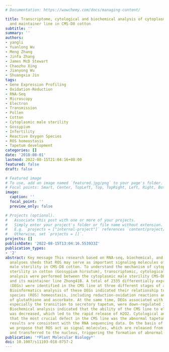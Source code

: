 ```yaml
---
# Documentation: https://wowchemy.com/docs/managing-content/

title: Transcriptome, cytological and biochemical analysis of cytoplasmic male sterility
  and maintainer line in CMS-D8 cotton
subtitle: ''
summary: ''
authors:
- yangli
- Yuanlong Wu
- Meng Zhang
- Jinfa Zhang
- James McD Stewart
- Chaozhu Xing
- Jianyong Wu
- Shuangxia Jin
tags:
- Gene Expression Profiling
- Oxidation-Reduction
- RNA-Seq
- Microscopy
- Electron
- Transmission
- Pollen
- Cotton
- Cytoplasmic male sterility
- Gossypium
- Infertility
- Reactive Oxygen Species
- ROS homeostasis
- Tapetum development
categories: []
date: '2018-08-01'
lastmod: 2022-08-15T21:04:16+08:00
featured: false
draft: false

# Featured image
# To use, add an image named `featured.jpg/png` to your page's folder.
# Focal points: Smart, Center, TopLeft, Top, TopRight, Left, Right, BottomLeft, Bottom, BottomRight.
image:
  caption: ''
  focal_point: ''
  preview_only: false

# Projects (optional).
#   Associate this post with one or more of your projects.
#   Simply enter your project's folder or file name without extension.
#   E.g. `projects = ["internal-project"]` references `content/project/deep-learning/index.md`.
#   Otherwise, set `projects = []`.
projects: []
publishDate: '2022-08-15T13:04:16.553933Z'
publication_types:
- '2'
abstract: Key message This research based on RNA-seq, biochemical, and cytological
  analyses sheds that ROS may serve as important signaling molecules of cytoplasmic
  male sterility in CMS-D8 cotton. To understand the mechanism of cytoplasmic male
  sterility in cotton (Gossypium hirsutum), transcriptomic, cytological, and biochemical
  analysis were performed between the cytoplasmic male sterility CMS-D8 line, Zhong41A,
  and its maintainer line Zhong41B. A total of 2335 differentially expressed genes
  (DEGs) were identified in the CMS line at three different stages of anther development.
  Bioinformatics analysis of these DEGs indicated their relationship to reactive oxygen
  species (ROS) homeostasis, including reduction-oxidation reactions and the metabolism
  of glutathione and ascorbate. At the same time, DEGs associated with tapetum development,
  especially the transition to secretory tapetum, were down-regulated in the CMS line.
  Biochemical analysis indicated that the ability of the CMS line to eliminate ROS
  was decreased, which led to the rapid release of H2O2. Cytological analysis revealed
  that the most crucial defect in the CMS line was the abnormal tapetum. All these
  results are consistent with the RNA sequencing data. On the basis of our findings,
  we propose that ROS act as signal molecules, which are released from mitochondria
  and transferred to the nucleus, triggering the formation of abnormal tapetum.
publication: '*Plant Molecular Biology*'
doi: 10.1007/s11103-018-0757-2
---
```

